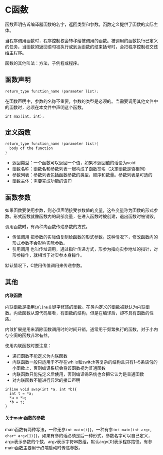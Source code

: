 # C函数

函数声明告诉编译器函数的名字，返回类型和参数。函数定义提供了函数的实际主体。

当程序调用函数时，程序控制权会转移给被调用的函数。被调用的函数执行已定义的任务，当函数的返回语句被执行或到达函数的结束括号时，会把程序控制权交还给主程序。

函数的其他叫法：方法，子例程或程序。

## 函数声明

```c
return_type function_name (parameter list);
```

在函数声明中，参数的名称不重要，参数的类型是必须的。当需要调用其他文件中的函数时，必须在本文件中声明这个函数。

```
int max(int, int);
```

## 定义函数

```c
return_type function_name (parameter list){
  body of the function
}
```

* 返回类型：一个函数可以返回一个值，如果不返回值的话设为void
* 函数名称：函数名和参数列表一起构成了函数签名（决定函数是否相同）
* 参数列表：参数列表包括函数参数的类型，顺序和数量。参数列表是可选的
* 函数主体：需要完成功能的语句

## 函数参数

如果函数要使用参数，则必须声明接受参数值的变量，这些变量称为函数的形式参数。形式函数就像函数内的局部变量，在进入函数时被创建，退出函数时被销毁。

调用函数时，有两种向函数传递参数的方式。
  - 传值调用 把参数的实际值复制给函数的形式参数。这种情况下，修改函数内的形式参数不会影响实际参数。
  - 引用调用 也叫传址调用，通过指针传递方式，形参为指向实参地址的指针，对形参操作，就相当于对实参本身操作。

默认情况下，C使用传值调用来传递参数。

## 其他

#### 内联函数

内联函数是指用`inline`关键字修饰的函数。在类内定义的函数被默认为内联函数。内敛函数从源代码层看，有函数的结构，但是在编译后，却不具有函数的性质。

内敛扩展是用来消除函数调用时的时间开销，通常用于频繁执行的函数，对于小内存空间的函数非常有益。

使用内联函数时要注意：
  - 递归函数不能定义为内联函数
  - 内联函数一般只适用于不存在while和switch等复杂的结构且只有1~5条语句的小函数上，否则编译系统会将该函数视为普通函数
  - 内联函数只能先定义后使用，否则编译锡系统也会把它认为是普通函数
  - 对内联函数不能进行异常的接口声明

  ```
  inline void swap(int *a, int *b){
    int t = *a;
    *a = *b;
    *b = t;
  }
  ```

#### 关于main函数的参数

main函数有两种写法，一种无参`int main(){}`，一种有参`int main(int argc, char* argv[]){}`，如果有参的话必须是后一种形式，参数名字可以自己定义，argc表示参数的个数，argv表示字符串数组，默认argv[0]表示程序路径。有参main函数主要用于终端启动时传递参数。
